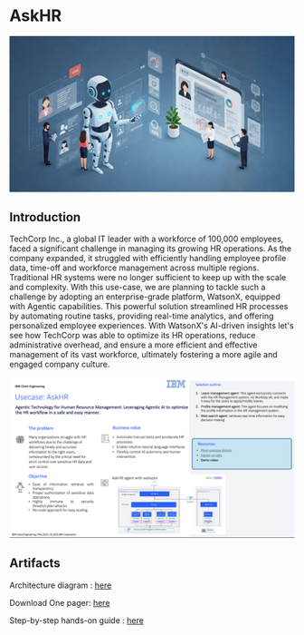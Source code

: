 # AskHR
<img alt="AskHR" src="assets/hr_landscape.jpg">

## Introduction

TechCorp Inc., a global IT leader with a workforce of 100,000 employees, faced a significant challenge in managing its growing HR operations. As the company expanded, it struggled with efficiently handling employee profile data, time-off and workforce management across multiple regions. Traditional HR systems were no longer sufficient to keep up with the scale and complexity. 
With this use-case, we are planning to tackle such a challenge by adopting an enterprise-grade platform, WatsonX, equipped with Agentic capabilities.
This powerful solution streamlined HR processes by automating routine tasks, providing real-time analytics, and offering personalized employee experiences. With WatsonX's AI-driven insights let's see how TechCorp was able to optimize its HR operations, reduce administrative overhead, and ensure a more efficient and effective management of its vast workforce, ultimately fostering a more agile and engaged company culture.

<img alt="oneslider" src="assets/one_slider_r2.png">


## Artifacts


Architecture diagram : [here](assets/AskHR_architecture.md)

Download One pager: [here](https://ibm.box.com/s/tevk3cwye9z65gouz0ep0riwu0oe3sex)

Step-by-step hands-on guide : [here](assets/hands-on-lab-askhr.md)
